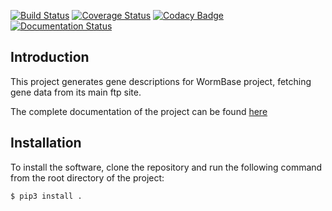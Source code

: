 [![Build Status](https://travis-ci.org/valearna/wb_genedescriptions.svg?branch=master)](https://travis-ci.org/valearna/wb_genedescriptions) [![Coverage Status](https://coveralls.io/repos/github/valearna/wb_genedescriptions/badge.svg?branch=master&service=github)](https://coveralls.io/github/valearna/wb_genedescriptions?branch=master) [![Codacy Badge](https://api.codacy.com/project/badge/Grade/7a999c3a60f44df9a0312fdab82e405c)](https://www.codacy.com/app/valearna/wb_genedescriptions?utm_source=github.com&amp;utm_medium=referral&amp;utm_content=valearna/wb_genedescriptions&amp;utm_campaign=Badge_Grade) [![Documentation Status](https://readthedocs.org/projects/wb-genedescriptions/badge/?version=latest)](http://wb-genedescriptions.readthedocs.io/en/latest/?badge=latest)

## Introduction

This project generates gene descriptions for WormBase project, fetching
gene data from its main ftp site.

The complete documentation of the project can be found 
[here](http://wb-genedescriptions.readthedocs.io/en/latest/)

## Installation

To install the software, clone the repository and run the following command from the
root directory of the project:

```bash
$ pip3 install .
```